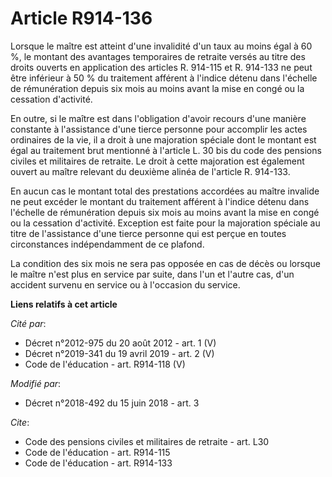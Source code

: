 # Article R914-136

Lorsque le maître est atteint d'une invalidité d'un taux au moins égal à 60 %, le montant des avantages temporaires de
retraite versés au titre des droits ouverts en application des articles R. 914-115 et R. 914-133 ne peut être inférieur à 50
% du traitement afférent à l'indice détenu dans l'échelle de rémunération depuis six mois au moins avant la mise en congé ou
la cessation d'activité. 

En outre, si le maître est dans l'obligation d'avoir recours d'une manière constante à l'assistance d'une tierce personne
pour accomplir les actes ordinaires de la vie, il a droit à une majoration spéciale dont le montant est égal au traitement
brut mentionné         à l'article L. 30 bis du code des pensions civiles et militaires de retraite. Le droit à cette
majoration est également ouvert au maître relevant du deuxième alinéa de l'article R. 914-133. 

En aucun cas le montant total des prestations accordées au maître invalide ne peut excéder le montant du traitement afférent
à l'indice détenu dans l'échelle de rémunération depuis six mois au moins avant la mise en congé ou la cessation d'activité.
Exception est faite pour la majoration spéciale au titre de l'assistance d'une tierce personne qui est perçue en toutes
circonstances indépendamment de ce plafond. 

La condition des six mois ne sera pas opposée en cas de décès ou lorsque le maître n'est plus en service par suite, dans l'un
et l'autre cas, d'un accident survenu en service ou à l'occasion du service.

**Liens relatifs à cet article**

_Cité par_:

  - Décret n°2012-975 du 20 août 2012 - art. 1 (V)
  - Décret n°2019-341 du 19 avril 2019 - art. 2 (V)
  - Code de l'éducation - art. R914-118 (V)

_Modifié par_:

  - Décret n°2018-492 du 15 juin 2018 - art. 3

_Cite_:

  - Code des pensions civiles et militaires de retraite - art. L30
  - Code de l'éducation - art. R914-115
  - Code de l'éducation - art. R914-133
